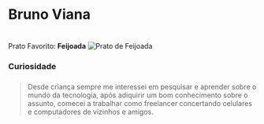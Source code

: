 # Bruno Viana <h1>

Prato Favorito: **Feijoada**
![Prato de Feijoada](https://br.freepik.com/vetores-gratis/ilustracao-desenhada-a-mao-feijoada_11637138.htm#&position=4&from_view=detail#&position=4&from_view=detail)

### Curiosidade <h3>
>Desde criança sempre me interessei em pesquisar e aprender sobre o mundo da tecnologia,
>após adiquirir um bom conhecimento sobre o assunto, comecei a trabalhar como
>freelancer concertando celulares e computadores de vizinhos e amigos.
